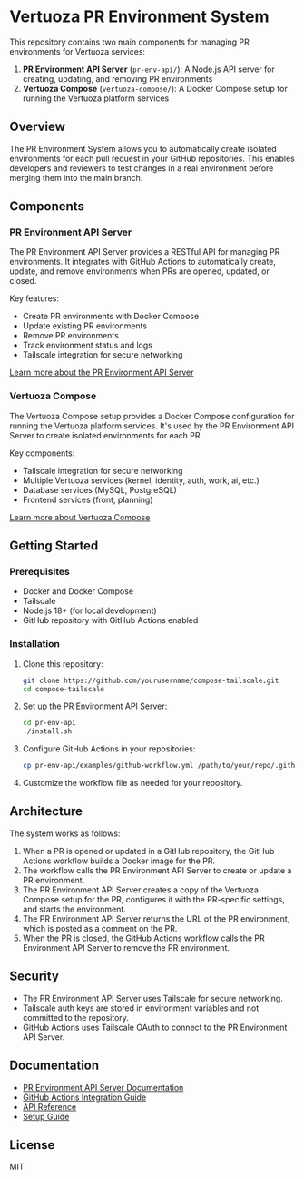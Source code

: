 # Vertuoza PR Environment System

This repository contains two main components for managing PR environments for Vertuoza services:

1. **PR Environment API Server** (`pr-env-api/`): A Node.js API server for creating, updating, and removing PR environments
2. **Vertuoza Compose** (`vertuoza-compose/`): A Docker Compose setup for running the Vertuoza platform services

## Overview

The PR Environment System allows you to automatically create isolated environments for each pull request in your GitHub repositories. This enables developers and reviewers to test changes in a real environment before merging them into the main branch.

## Components

### PR Environment API Server

The PR Environment API Server provides a RESTful API for managing PR environments. It integrates with GitHub Actions to automatically create, update, and remove environments when PRs are opened, updated, or closed.

Key features:
- Create PR environments with Docker Compose
- Update existing PR environments
- Remove PR environments
- Track environment status and logs
- Tailscale integration for secure networking

[Learn more about the PR Environment API Server](./pr-env-api/README.md)

### Vertuoza Compose

The Vertuoza Compose setup provides a Docker Compose configuration for running the Vertuoza platform services. It's used by the PR Environment API Server to create isolated environments for each PR.

Key components:
- Tailscale integration for secure networking
- Multiple Vertuoza services (kernel, identity, auth, work, ai, etc.)
- Database services (MySQL, PostgreSQL)
- Frontend services (front, planning)

[Learn more about Vertuoza Compose](./vertuoza-compose/README.md)

## Getting Started

### Prerequisites

- Docker and Docker Compose
- Tailscale
- Node.js 18+ (for local development)
- GitHub repository with GitHub Actions enabled

### Installation

1. Clone this repository:
   ```bash
   git clone https://github.com/yourusername/compose-tailscale.git
   cd compose-tailscale
   ```

2. Set up the PR Environment API Server:
   ```bash
   cd pr-env-api
   ./install.sh
   ```

3. Configure GitHub Actions in your repositories:
   ```bash
   cp pr-env-api/examples/github-workflow.yml /path/to/your/repo/.github/workflows/pr-environment.yml
   ```

4. Customize the workflow file as needed for your repository.

## Architecture

The system works as follows:

1. When a PR is opened or updated in a GitHub repository, the GitHub Actions workflow builds a Docker image for the PR.
2. The workflow calls the PR Environment API Server to create or update a PR environment.
3. The PR Environment API Server creates a copy of the Vertuoza Compose setup for the PR, configures it with the PR-specific settings, and starts the environment.
4. The PR Environment API Server returns the URL of the PR environment, which is posted as a comment on the PR.
5. When the PR is closed, the GitHub Actions workflow calls the PR Environment API Server to remove the PR environment.

## Security

- The PR Environment API Server uses Tailscale for secure networking.
- Tailscale auth keys are stored in environment variables and not committed to the repository.
- GitHub Actions uses Tailscale OAuth to connect to the PR Environment API Server.

## Documentation

- [PR Environment API Server Documentation](./pr-env-api/docs/)
- [GitHub Actions Integration Guide](./pr-env-api/docs/github-actions-integration.md)
- [API Reference](./pr-env-api/docs/api-reference.md)
- [Setup Guide](./pr-env-api/docs/setup-guide.md)

## License

MIT
